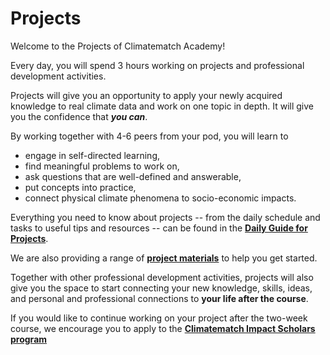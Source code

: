 # Projects

Welcome to the Projects of Climatematch Academy!

Every day, you will spend 3 hours working on projects and professional development activities.

Projects will give you an opportunity to apply your newly acquired knowledge to real climate data and work on one topic in depth. It will give you the confidence that ***you can***. 

By working together with 4-6 peers from your pod, you will learn to
- engage in self-directed learning,
- find meaningful problems to work on,
- ask questions that are well-defined and answerable,
- put concepts into practice,
- connect physical climate phenomena to socio-economic impacts.

Everything you need to know about projects -- from the daily schedule and tasks to useful tips and resources -- can be found in the  **[Daily Guide for Projects](./docs/project_guidance.md)**.

We are also providing a range of **[project materials](./docs/datasets_overview.md)** to help you get started.

Together with other professional development activities, projects will also give you the space to start connecting your new knowledge, skills, ideas, and personal and professional connections to **your life after the course**.

If you would like to continue working on your project after the two-week course, we encourage you to apply to the **[Climatematch Impact Scholars program](./docs/continuing_your_project_after_the_course.md)**


